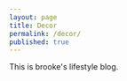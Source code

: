```yaml
---
layout: page
title: Decor
permalink: /decor/
published: true
---
```

This is brooke's lifestyle blog.
